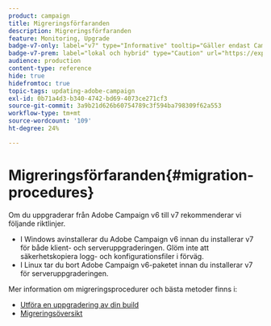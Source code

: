```yaml
---
product: campaign
title: Migreringsförfaranden
description: Migreringsförfaranden
feature: Monitoring, Upgrade
badge-v7-only: label="v7" type="Informative" tooltip="Gäller endast Campaign Classic v7"
badge-v7-prem: label="lokal och hybrid" type="Caution" url="https://experienceleague.adobe.com/docs/campaign-classic/using/installing-campaign-classic/architecture-and-hosting-models/hosting-models-lp/hosting-models.html?lang=sv" tooltip="Gäller endast lokala och hybrida driftsättningar"
audience: production
content-type: reference
hide: true
hidefromtoc: true
topic-tags: updating-adobe-campaign
exl-id: 0b71a4d3-b340-4742-bd69-4073ce271cf3
source-git-commit: 3a9b21d626b60754789c3f594ba798309f62a553
workflow-type: tm+mt
source-wordcount: '109'
ht-degree: 24%

---
```


# Migreringsförfaranden{#migration-procedures}



Om du uppgraderar från Adobe Campaign v6 till v7 rekommenderar vi följande riktlinjer.

* I Windows avinstallerar du Adobe Campaign v6 innan du installerar v7 för både klient- och serveruppgraderingen. Glöm inte att säkerhetskopiera logg- och konfigurationsfiler i förväg.
* I Linux tar du bort Adobe Campaign v6-paketet innan du installerar v7 för serveruppgraderingen.

Mer information om migreringsprocedurer och bästa metoder finns i:

* [Utföra en uppgradering av din build](https://helpx.adobe.com/se/campaign/kb/acc-build-upgrade.html)
* [Migreringsöversikt](../../migration/using/about-migration.md)
